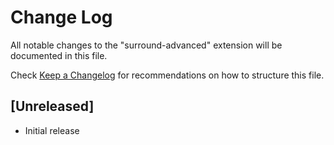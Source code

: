 # Change Log

All notable changes to the "surround-advanced" extension will be documented in this file.

Check [Keep a Changelog](http://keepachangelog.com/) for recommendations on how to structure this file.

## [Unreleased]

- Initial release